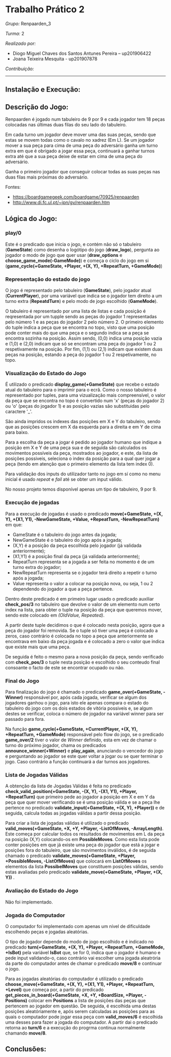 # Trabalho Prático 2

*Grupo:* Renpaarden_3

*Turma:* 2

*Realizado por:*
 - Diogo Miguel Chaves dos Santos Antunes Pereira – up201906422
 - Joana Teixeira Mesquita - up201907878

 *Contribuição:* 

 ----
 ## Instalação e Execução:


 ## Descrição do Jogo:

Renpaarden é jogado num tabuleiro de 9 por 9 e cada jogador tem 18 peças colocadas nas últimas duas filas do seu lado do tabuleiro. 

Em cada turno um jogador deve mover uma das suas peças, sendo que estas se movem todas como o cavalo no xadrez (Em L). Se um jogador mover a sua peça para cima de uma peça do adversário ganha um turno extra em que é obrigado a jogar essa peça, continuará a ganhar turnos extra até que a sua peça deixe de estar em cima de uma peça do adversário. 

Ganha o primeiro jogador que conseguir colocar todas as suas peças nas duas filas mais próximas do adversário.

Fontes:
- https://boardgamegeek.com/boardgame/70925/renpaarden
- http://www.di.fc.ul.pt/~jpn/gv/renpaarden.htm


 ## Lógica do Jogo:

 ### play/0

 Este é o predicado que inicia o jogo, e contém não só o tabuleiro (**GameState**) como desenha o logótipo do jogo (**draw_logo**), pergunta ao jogador o modo de jogo que quer usar (**draw_options** e **choose_game_mode(-GameMode)**) e começa o ciclo do jogo em si (**game_cycle(+GameState, +Player, +(X, Y), +RepeatTurn, +GameMode)**)

 ### Representação do estado do jogo
 O jogo é representado pelo tabuleiro (**GameState**), pelo jogador atual (**CurrentPlayer**), por uma variável que indica se o jogador tem direito a um turno extra (**RepeatdTurn**) e pelo modo de jogo escolhido (**GameMode**).

 O tabuleiro é representado por uma lista de listas e cada posição é reqresentada por um tupple sendo as peças do jogador 1 representadas pelo número 1 e as peças do jogador 2 pelo número 2. O primeiro elemento do tuple indica a peça que se encontra no topo, visto que uma posição pode conter mais do que uma peça e o segundo indica se a peça se encontra sozinha na posição. Assim sendo, (0,0) indica uma posição vazia e (1,0) e (2,0) indicam que só se encontram uma peça do jogador 1 ou 2 respetivamente na posição. Por fim, (1,1) ou (2,1) indicam que existem duas peças na posição, estando a peça do jogador 1 ou 2 respetivamente, no topo.

 ### Visualização do Estado do Jogo

 É utilizado o predicado **display_game(+GameState)** que recebe o estado atual do tabuleiro para o imprimir para o ecrã. Como o nosso tabuleiro é representado por tuples, para uma vizualização mais compreensível, o valor da peça que se encontra no topo é convertido num 'x' (peças do jogador 2) ou 'o' (peças do jogador 1) e as posição vazias são substituidas pelo caractere '_'.

 São ainda impridos os indexes das posições em X e Y do tabuleiro, sendo que as posições crescem em X da esquerda para a direita e em Y de cima para baixo.

 Para a escolha da peça a jogar é pedido ao jogador humano que indique a posição em X e Y de uma peça sua e de seguida são calculados os movimentos possíveis da peça, mostrados ao jogador, e este, da lista de posições possiveis, seleciona o index da posição para a qual quer jogar a peça (tendo em atenção que o primeiro elemento da lista tem index 0).

 Para validação dos inputs do utilizador tanto no jogo em sí como no menu inicial é usado *repeat* e *fail* até se obter um input válido.

 No nosso projeto temos disponível apenas um tipo de tabuleiro, 9 por 9.

 ### Execução de jogadas

 Para a execução de jogadas é usado o predicado **move(+GameState, +(X, Y), +(X1, Y1), -NewGameState, +Value, +RepeatTurn, -NewRepeatTurn)** em que:
  - GameState é o tabuleiro do jogo antes da jogada;
  - NewGameState é o tabuleiro do jogo após a jogada;
  - (X,Y) é a posição da peça escolhida pelo jogador (já validada anteriormente);
  - (X1,Y1) é a posição final da peça (já validada anteriormente);
  - RepeatTurn representa se a jogada a ser feita no momento é de um turno extra do jogador;
  - NewRepeatTurn representa se o jogador terá direito a repetir o turno após a jogada;
  - Value representa o valor a colocar na posição nova, ou seja, 1 ou 2 dependendo do jogador a que a peça pertence.

 Dentro deste predicado é em primeiro lugar usado o predicado auxiliar **check_pos/3** no tabuleiro que devolve o valor de um elemento num certo index na lista, para obter o tuple na posição da peça que queremos mover, sendo este colocado em *(OldValue, Repeated)*.

 A partir deste tuple decidimos o que é colocado nesta posição, agora que a peça do jogador foi removida. Se o tuple só tiver uma peça é colocado a zeros, caso contrário é colocada no topo a peça que anteriormente se encontrava em baixo da peça jogada e é colocado a zero o valor que indica que existe mais que uma peça.

 De seguida é feito o mesmo para a nova posição da peça, sendo verificado com **check_pos/3** o tuple nesta posição e escolhido o seu conteudo final consoante o facto de este se encontrar ocupado ou não.

  ### Final do Jogo

  Para finalização do jogo é chamado o predicado **game_over(+GameState, -Winner)** responsável por, após cada jogada, verificar se algum dos jogadores ganhou o jogo, para isto ele apenas compara o estado do tabuleiro do jogo com os dois estados de vitória possiveis e, se algum destes se verificar, coloca o número de jogador na variável winner para ser passado para fora.

  Na função **game_cycle(+GameState, +CurrentPlayer, +(X, Y), +RepeatTurn, +GameMode)** responsável pelo flow do jogo, se o predicado **game_over/2** tiver o valor de *Winner* definido, esta em vez de chamar o turno do próximo jogador, chama os predicados **announce_winner(+Winner)** e **play_again**, anunciando o vencedor do jogo e perguntando ao jogador se este quer voltar a jogar ou se quer terminar o jogo. Caso contrário a função continuará a dar turnos aos jogadores.

  ### Lista de Jogadas Válidas

  A obtenção da lista de Jogadas Válidas é feita no predicado **check_valid_position(+GameState, -(X, Y), -(X1, Y1), +Player, +RepeatTurn)** que primeiro pede ao jogador a posição em X e em Y da peça que quer mover verificando se é uma posição válida e se a peça lhe pertence no predicado **validate_input(+GameState, +(X, Y), +Player))** e de seguida, calcula todas as jogadas válidas a partir dessa posição.

  Para criar a lista de jogadas válidas é utilizado o predicado **valid_moves(+GameState, +X, +Y, +Player, -ListOfMoves, -ArrayLength)**. Este começa por calcular todos os resultados de movimentos em L da peça na posição (X,Y) colocando-os em **PossibleMoves**. Como esta lista pode conter posições em que já existe uma peça do jogador que está a jogar e posições fora do tabuleiro, que são movimentos inválidos, é de seguida chamado o predicado **validate_moves(+GameState, +Player, +PossibleMoves, -ListOfMoves)** que colocará em **ListOfMoves** os elementos da lista **PossibelMoves** que constituem posições válidas, sendo estas avaliadas pelo predicado **validate_move(+GameState, +Player, +(X, Y))** .

  ### Avaliação do Estado do Jogo

  Não foi implementado.
  ### Jogada do Computador

  O computador foi implementado com apenas um nível de dificuldade escolhendo peças e jogadas aleatórias.

  O tipo de jogador depende do modo de jogo escolhido e é indicado no predicado **turn(+GameState, +(X, Y), +Player, +RepeatTurn, +GameMode, +IsBot)** pela variável **IsBot** que, se for 0, indica que o jogador é humano e pede input validando-o, caso contrário vai escolher uma jogada aleatrória da parte do computador antes de chamar o predicado **move/8** e continuar o jogo.

  Para as jogadas aleatórias do computador é utilizado o predicado **choose_move(+GameState, +(X, Y), +(X1, Y1), +Player, +RepeatTurn, +Level)** que começa por, a partir do predicado **get_pieces_in_board(+GameState, +X, +Y, +BoardSize, +Player, -Positions)** colocar em **Positions** a lista de posições das peças que pertencem ao jogador em questão. De seguida, é escolhida uma destas posições aleatóriamente e, após serem calculadas as posições para as quais o computador pode jogar essa peça com **valid_moves/6** é escolhida uma desses para fazer a jogada do computador. A partir dai o predicado retorna ao **turn/6** e a execução do progrma continua normalmente chamando **move/8**.

   ## Conclusões: